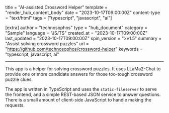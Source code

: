 title = "AI-assisted Crossword Helper"
template = "render_hub_content_body"
date = "2023-10-17T09:00:00Z"
content-type = "text/html"
tags = ["typescript", "javascript", "ai"]

[extra]
author = "technosophos"
type = "hub_document"
category = "Sample"
language = "JS/TS"
created_at = "2023-10-17T09:00:00Z"
last_updated = "2023-10-17T09:00:00Z"
spin_version = ">v1.5"
summary =  "Assist solving crossword puzzles"
url = "https://github.com/technosophos/crossword-helper"
keywords = "typescript, javascript, ai"

---

This app is a helper for solving crossword puzzles. It uses LLaMa2-Chat to provide one or more candidate answers for those too-tough crossword puzzle clues.

The app is written in TypeScript and uses the `static-fileserver` to serve the frontend, and a simple REST-based JSON service to answer questions. There is a small amount of client-side JavaScript to handle making the requests.

